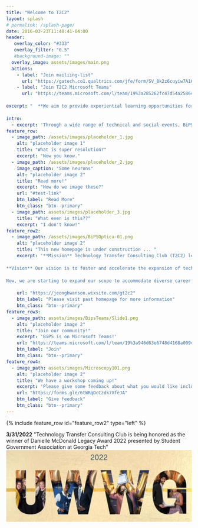 ```yaml
---
title: "Welcome to T2C2"
layout: splash
# permalink: /splash-page/
date: 2016-03-23T11:48:41-04:00
header:
   overlay_color: "#333"
   overlay_filter: "0.5" 
   #background-image: ""
  overlay_image: assets/images/main.png
  actions:
    - label: "Join mailiing-list"
      url: "https://gatech.co1.qualtrics.com/jfe/form/SV_8k2z6cuyiw7A1Gm"
    - label: "Join T2C2 Microsoft Teams"
      url: "https://teams.microsoft.com/l/team/19%3a285262fc47d54a258640c434d2a65fa8%40thread.tacv2/conversations?groupId=3af23047-beac-4d67-af6c-443b2e9a2e2c&tenantId=482198bb-ae7b-4b25-8b7a-6d7f32faa083"
  
excerpt: "  **We aim to provide experiential learning opportunities for graduate students interested in various technology-business careers. Since our foundation in 2020, we have provided business and strategy consulting services to early-stage startups on and off campuses** "

intro: 
  - excerpt: 'Through a wide range of technical and social events, BiPS serves as a platform for the exchange of ideas, interdisciplinary research, and wider community engagement. BiPS hopes to foster a collaborative environment where members can form lasting connections to further their personal and professional goals.'
feature_row:
  - image_path: /assets/images/placeholder_1.jpg
    alt: "placeholder image 1"
    title: "What is super resolution?"
    excerpt: "Now you know."
  - image_path: /assets/images/placeholder_2.jpg
    image_caption: "Some neurons"
    alt: "placeholder image 2"
    title: "Read more!"
    excerpt: "How do we image these?"
    url: "#test-link"
    btn_label: "Read More"
    btn_class: "btn--primary"
  - image_path: assets/images/placeholder_3.jpg
    title: "What even is this??"
    excerpt: "I don't know!"
feature_row2:
  - image_path: /assets/images/BiPSOptica-01.png
    alt: "placeholder image 2"
    title: "This new homepage is under construction ... "
    excerpt: '**Mission** Technology Transfer Consulting Club (T2C2) led by advanced degree students aim to provide managerial and strategic solutions for effective operations of technology transfer groups. 

**Vision** Our vision is to foster and accelerate the expansion of technology transfer groups of students and faculties in Georgia Tech.

Now, we are starting to expand our scope to accommodate diverse career interests at the intersections of technology, business, and consulting for graduate students beyond the traditional research pathway.'
    
    url: "https://jeonghwanson.wixsite.com/gt2c2"
    btn_label: "Please visit past homepage for more information"
    btn_class: "btn--primary"
feature_row3:
  - image_path: assets/images/BipsTeams/Slide1.png
    alt: "placeholder image 2"
    title: "Join our community!"
    excerpt: 'BiPS is on Microsoft Teams!'
    url: "https://teams.microsoft.com/l/team/19%3a946d63e6748d4168a009cd653a12bdc8%40thread.tacv2/conversations?groupId=e3cb8047-564c-44df-a290-b786c843ee71&tenantId=482198bb-ae7b-4b25-8b7a-6d7f32faa083"
    btn_label: "Join"
    btn_class: "btn--primary"
feature_row4:
  - image_path: assets/images/Microscopy101.png
    alt: "placeholder image 2"
    title: "We have a workshop coming up!"
    excerpt: 'Please give some feedback about what you would like included!'
    url: "https://forms.gle/6tWRqDcCzdk7XfeJA"
    btn_label: "Give feedback"
    btn_class: "btn--primary"
---
```


<!-- {% include feature_row id="intro" type="center" %} -->

<!-- {% include feature_row %} -->

{% include feature_row id="feature_row2" type="left" %}

<!-- {% include feature_row %} -->

<!-- {% include feature_row id="feature_row3" type="left" %} -->

<!-- {% include feature_row id="feature_row4" type="right" %} -->

**3/31/2022** "Technology Transfer Consulting Club is being honored as the winner of Danielle McDonald Legacy Award 2022 presented by Student Government Association at Georgia Tech"
![image](assets/images/uwag.png)

